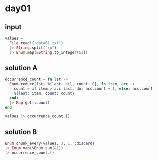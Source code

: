 # day01

## input

```elixir
values =
  File.read!("data01.txt")
  |> String.split("\n")
  |> Enum.map(&String.to_integer(&1))
```

## solution A

```elixir
occurrence_count = fn lst ->
  Enum.reduce(lst, %{last: nil, count: 0}, fn item, acc ->
    count = if item > acc.last, do: acc.count + 1, else: acc.count
    %{last: item, count: count}
  end)
  |> Map.get(:count)
end

values |> occurrence_count.()
```

## solution B

```elixir
Enum.chunk_every(values, 3, 1, :discard)
|> Enum.map(&Enum.sum(&1))
|> occurrence_count.()
```
